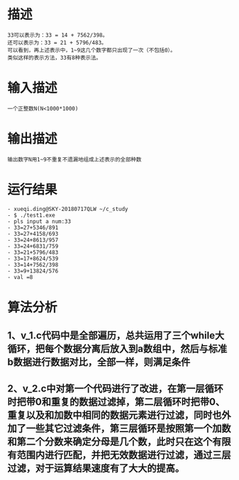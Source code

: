 # 描述
    33可以表示为：33 = 14 + 7562/398。
    还可以表示为：33 = 21 + 5796/483。
    可以看到，再上述表示中，1~9这几个数字都只出现了一次（不包括0）。
    类似这样的表示方法，33有8种表示法。
 #   输入描述
    一个正整数N(N<1000*1000)
# 输出描述
    输出数字N用1~9不重复不遗漏地组成上述表示的全部种数

# 运行结果
	- xueqi.ding@SKY-20180717QLW ~/c_study
	- $ ./test1.exe
	- pls input a num:33
	- 33=27+5346/891
	- 33=27+4158/693
	- 33=24+8613/957
	- 33=24+6831/759
	- 33=21+5796/483
	- 33=17+8624/539
	- 33=14+7562/398
	- 33=9+13824/576
	- val =8

# 算法分析
##  1、v_1.c代码中是全部遍历，总共运用了三个while大循环，把每个数据分离后放入到a数组中，然后与标准b数据进行数据对比，全部一样，则满足条件

## 2、v_2.c中对第一个代码进行了改进，在第一层循环时把带0和重复的数据过滤掉，第二层循环时把带0、重复以及和加数中相同的数据元素进行过滤，同时也外加了一些其它过滤条件，第三层循环是按照第一个加数和第二个分数来确定分母是几个数，此时只在这个有限有范围内进行匹配，并把无效数据进行过滤，通过三层过滤，对于运算结果速度有了大大的提高。

